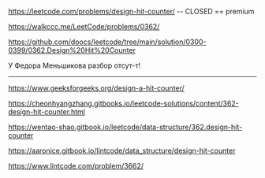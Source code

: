https://leetcode.com/problems/design-hit-counter/ -- CLOSED == premium

https://walkccc.me/LeetCode/problems/0362/

https://github.com/doocs/leetcode/tree/main/solution/0300-0399/0362.Design%20Hit%20Counter

У Федора Меньшикова разбор отсут-т!

_____________

https://www.geeksforgeeks.org/design-a-hit-counter/

https://cheonhyangzhang.gitbooks.io/leetcode-solutions/content/362-design-hit-counter.html

https://wentao-shao.gitbook.io/leetcode/data-structure/362.design-hit-counter

https://aaronice.gitbook.io/lintcode/data_structure/design-hit-counter

https://www.lintcode.com/problem/3662/
